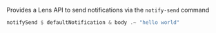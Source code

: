 Provides a Lens API to send notifications via the `notify-send` command

```haskell
notifySend $ defaultNotification & body .~ "hello world"
```
